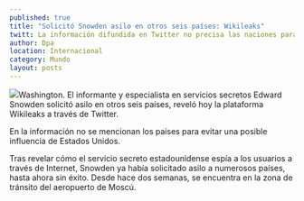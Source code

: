 ```yaml
---
published: true
title: "Solicitó Snowden asilo en otros seis países: Wikileaks"
twitt: La información difundida en Twitter no precisa las naciones para evitar posible influencia de EU
author: Dpa
location: Internacional
category: Mundo
layout: posts
---
```


![](http://i.imgur.com/1XvQ5ADm.jpg)Washington. El informante y especialista en servicios secretos Edward Snowden solicitó asilo en otros seis países, reveló hoy la plataforma Wikileaks a través de Twitter.

En la información no se mencionan los países para evitar una posible influencia de Estados Unidos.

Tras revelar cómo el servicio secreto estadounidense espía a los usuarios a través de Internet, Snowden ya había solicitado asilo a numerosos países, hasta ahora sin éxito. Desde hace dos semanas, se encuentra en la zona de tránsito del aeropuerto de Moscú.
